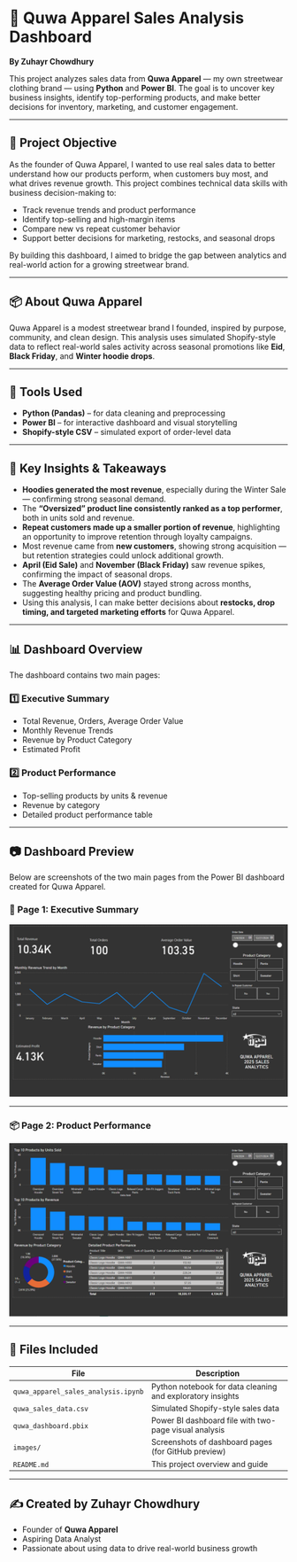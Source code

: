 # 🧵 Quwa Apparel Sales Analysis Dashboard
**By Zuhayr Chowdhury**

This project analyzes sales data from **Quwa Apparel** — my own streetwear clothing brand — using **Python** and **Power BI**. The goal is to uncover key business insights, identify top-performing products, and make better decisions for inventory, marketing, and customer engagement.

---

## 🎯 Project Objective

As the founder of Quwa Apparel, I wanted to use real sales data to better understand how our products perform, when customers buy most, and what drives revenue growth. This project combines technical data skills with business decision-making to:

- Track revenue trends and product performance
- Identify top-selling and high-margin items
- Compare new vs repeat customer behavior
- Support better decisions for marketing, restocks, and seasonal drops

By building this dashboard, I aimed to bridge the gap between analytics and real-world action for a growing streetwear brand.

---

## 📦 About Quwa Apparel

Quwa Apparel is a modest streetwear brand I founded, inspired by purpose, community, and clean design. This analysis uses simulated Shopify-style data to reflect real-world sales activity across seasonal promotions like **Eid**, **Black Friday**, and **Winter hoodie drops**.

---

## 🧠 Tools Used

- **Python (Pandas)** – for data cleaning and preprocessing
- **Power BI** – for interactive dashboard and visual storytelling
- **Shopify-style CSV** – simulated export of order-level data

---

## 📌 Key Insights & Takeaways

- **Hoodies generated the most revenue**, especially during the Winter Sale — confirming strong seasonal demand.
- The **“Oversized” product line consistently ranked as a top performer**, both in units sold and revenue.
- **Repeat customers made up a smaller portion of revenue**, highlighting an opportunity to improve retention through loyalty campaigns.
- Most revenue came from **new customers**, showing strong acquisition — but retention strategies could unlock additional growth.
- **April (Eid Sale)** and **November (Black Friday)** saw revenue spikes, confirming the impact of seasonal drops.
- The **Average Order Value (AOV)** stayed strong across months, suggesting healthy pricing and product bundling.
- Using this analysis, I can make better decisions about **restocks, drop timing, and targeted marketing efforts** for Quwa Apparel.

---

## 📊 Dashboard Overview

The dashboard contains two main pages:

### 1️⃣ Executive Summary
- Total Revenue, Orders, Average Order Value
- Monthly Revenue Trends
- Revenue by Product Category
- Estimated Profit

### 2️⃣ Product Performance
- Top-selling products by units & revenue
- Revenue by category
- Detailed product performance table

---

## 📷 Dashboard Preview

Below are screenshots of the two main pages from the Power BI dashboard created for Quwa Apparel.

### 🧾 Page 1: Executive Summary

![Executive Summary](images/quwa_dashboard_page1.png)

---

### 📦 Page 2: Product Performance

![Product Performance](images/quwa_dashboard_page2.png)

---

## 📁 Files Included

| File | Description |
|------|-------------|
| `quwa_apparel_sales_analysis.ipynb` | Python notebook for data cleaning and exploratory insights |
| `quwa_sales_data.csv` | Simulated Shopify-style sales data |
| `quwa_dashboard.pbix` | Power BI dashboard file with two-page visual analysis |
| `images/` | Screenshots of dashboard pages (for GitHub preview) |
| `README.md` | This project overview and guide |

---

## ✍️ Created by Zuhayr Chowdhury

- Founder of **Quwa Apparel**
- Aspiring Data Analyst  
- Passionate about using data to drive real-world business growth

